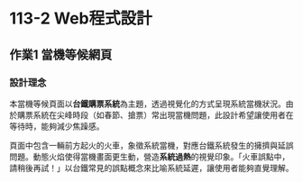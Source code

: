 # 113-2 Web程式設計 
## 作業1 當機等候網頁
### 設計理念
本當機等候頁面以**台鐵購票系統**為主題，透過視覺化的方式呈現系統當機狀況。由於購票系統在尖峰時段（如春節、搶票）常出現當機問題，此設計希望讓使用者在等待時，能夠減少焦躁感。

頁面中包含一輛前方起火的火車，象徵系統當機，對應台鐵系統發生的擁擠與延誤問題。動態火焰使得當機畫面更生動，營造**系統過熱**的視覺印象。「火車誤點中，請稍後再試！」以台鐵常見的誤點概念來比喻系統延遲，讓使用者能夠直覺理解。
